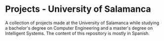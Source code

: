 # Projects - University of Salamanca

A collection of projects made at the University of Salamanca while studying a bachelor's degree on Computer Engineering and a master's degree on Intelligent Systems. The content of this repository is mostly in Spanish.
